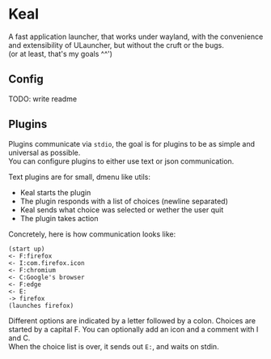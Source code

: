 # Keal

A fast application launcher, that works under wayland, with the convenience and extensibility of ULauncher, but without the cruft or the bugs.  
(or at least, that's my goals ^^')

## Config

TODO: write readme

## Plugins

Plugins communicate via `stdio`, the goal is for plugins to be as simple and universal as possible.  
You can configure plugins to either use text or json communication.

Text plugins are for small, dmenu like utils:
- Keal starts the plugin
- The plugin responds with a list of choices (newline separated)
- Keal sends what choice was selected or wether the user quit
- The plugin takes action

Concretely, here is how communication looks like:
```
(start up)
<- F:firefox
<- I:com.firefox.icon
<- F:chromium
<- C:Google's browser
<- F:edge
<- E:
-> firefox
(launches firefox)
```

Different options are indicated by a letter followed by a colon.
Choices are started by a capital F.
You can optionally add an icon and a comment with I and C.  
When the choice list is over, it sends out `E:`, and waits on stdin.
